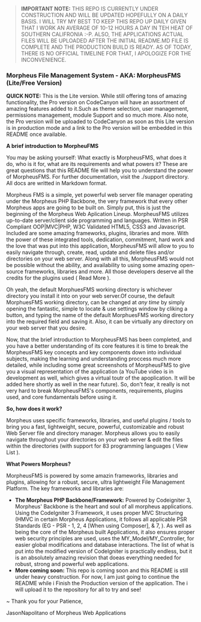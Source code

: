 >**IMPORTANT NOTE:** THIS REPO IS CURRENTLY UNDER CONSTRUCTION AND WILL BE UPDATED HOPEFULLY ON A DAILY BASIS. I WILL TRY MY BEST TO KEEP THIS REPO UP DAILY GIVEN THAT I WORK AN AVERAGE OF 10-12 HOURS A DAY IN TEH HEAT OF SOUTHERN CALIFRONIA :-P. ALSO, THE APPLICATIONS ACTUAL FILES WILL BE UPLOADED AFTER THE INITIAL README.MD FILE IS COMPLETE AND THE PRODUCTION BUILD IS READY. AS OF TODAY, THERE IS NO OFFICIAL TIMELINE FOR THAT, I APOLOGIZE FOR THE INCONVENIENCE.

### Morpheus File Management System - AKA: MorpheusFMS (Lite/Free Version)

**QUICK NOTE:** This is the Lite version. While still offering tons of amazing functionality, the Pro version on CodeCanyon will have an assortment of amazing features added to it.Such as theme selection, user management, permissions management, module Support and so much more. Also note, the Pro version will be uploaded to CodeCanyon as soon as this Lite version is in production mode and a link to the Pro version will be embedded in this README once available.

**A brief introduction to MorpheuFMS**

 You may be asking yourself: What exactly is MorpheusFMS, what does it do, who is it for, what are its requirements and what powers it? These are great questions that this README file will help you to understand the power of MorpheusFMS. For further documentation, visit the ./support directory. All docs are writted in Markdown format.

 Morpheus FMS is a simple, yet powerful web server file manager operating under the Morpheus PHP Backbone, the very framework that every other Morpheus apps are going to be built on. Simply put, this is just the beginning of the Morpheus Web Aplication Lineup. MorpheusFMS utilizes up-to-date server/client side programming and languages. Written in PSR Compliant OOP|MVC|PHP, W3C Validated HTML5, CSS3 and Javascript. Included are some amazing frameworks, plugins, libraries and more. With the power of these integrated tools, dedication, commitment, hard work and the love that was put into this application, MorpheusFMS will allow to you to easily navigate through, create, read, update and delete files and/or directories on your web server. Along with all this, MorpheusFMS would not be possible without the ability, and availability to using some amazing open-source frameworks, libraries and more. All those developers deserve all the credits for the plugins used ( Read More ).

 Oh yeah, the default MorphuesFMS working directory is whichever directory you install it into on your web server.Of course, the default MorphuesFMS working directory, can be changed at *any time* by simply opening the fantastic, simple to locate & use settings window by cliking a button, and typing the name of the default MorphuesFMS working directory into the required field and saving it. Also, it can be virtually any directory on your web server that you desire.

 Now, that the brief introduction to MorpheusFMS has been completed, and you have a better understanding of its core features it is time to break the MorpheusFMS key concepts and key components down into individual subjects, making the learning and understanding proccess much more detailed, while including some great screenshots of MorpheusFMS to give you a visual representation of the application (a YouTube video is in development as well, which gives a virtual toutr of the apoplication. It will be added here shortly as well in the near future). So, don't fear, it really is not very hard to break MorpheusFMS's components, requirements, plugins used, and core fundamentals before using it. 

**So, how does it work?**

 Morpheus uses specific frameworks, libraries, and useful plugins / tools to bring you a fast, lightweight, secure, powerful, customizable and robust Web Server file and directory manager. Morpheus allows you to easily navigate throughout your directories on your web server & edit the files within the directories (with support for 83 programming languages ( View List ).
 
 **What Powers Morpheus?**
 
 MorpheusFMS is powered by some amazin frameworks, libraries and plugins, allowing for a robust, secure, ultra lightweight File Management Platform. The key frameworks and libraries are:
 
  - **The Morpheus PHP Backbone/Framework:** Powered by Codeigniter 3, Morpheus' Backbone is the heart and soul of all morpheus applications. Using the CodeIgniter 3 Framework, it uses proper MVC Structuring (HMVC in certain Morpheus Applications, it follows all applicable PSR Standards (EG - PSR - 1, 2, 4 [When using Composer], & 7, ). As well as being the core of the Morpheus built Applications, it also ensures proper web security principles are used, uses the MY_Model/MY_Controller, for easier global modifications and database interactions. The list of what is put into the modified version of CodeIgniter is practically endless, but it is an absolutely amazing revision that doeas everything needed for robust, strong and powerful web applications.
  - **More coming soon:** This repo is coming soon and this README is still under heavy construction. For now, I am just going to continue the README while i Finish the Production version of the application. The i will upload it to the repository for all to try and see!

~ Thank you for your Patience,

JasonNapolitano of Morpheus Web Applications
